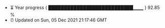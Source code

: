 - ⏳ Year progress { ███████████████████████████▁▁▁ } 92.85 %
- ⏰ Updated on Sun, 05 Dec 2021 21:17:46 GMT

